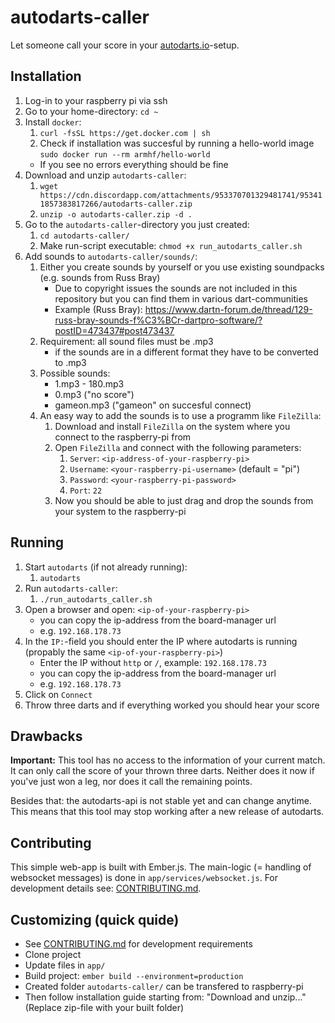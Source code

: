 # autodarts-caller

Let someone call your score in your [autodarts.io](https://github.com/autodarts/docs)-setup. 

## Installation

1. Log-in to your raspberry pi via ssh
1. Go to your home-directory: `cd ~`
1. Install `docker`:
    1. `curl -fsSL https://get.docker.com | sh`
    1. Check if installation was succesful by running a hello-world image `sudo docker run --rm armhf/hello-world`
    - If you see no errors everything should be fine
1. Download and unzip `autodarts-caller`:
    1. `wget https://cdn.discordapp.com/attachments/953370701329481741/953411857383817266/autodarts-caller.zip`
    1. `unzip -o autodarts-caller.zip -d .`
1. Go to the `autodarts-caller`-directory you just created:
    1. `cd autodarts-caller/`
    1. Make run-script executable: `chmod +x run_autodarts_caller.sh`
1. Add sounds to `autodarts-caller/sounds/`:
    1. Either you create sounds by yourself or you use existing soundpacks (e.g. sounds from Russ Bray)
        - Due to copyright issues the sounds are not included in this repository but you can find them in various dart-communities
        - Example (Russ Bray): https://www.dartn-forum.de/thread/129-russ-bray-sounds-f%C3%BCr-dartpro-software/?postID=473437#post473437
    1. Requirement: all sound files must be .mp3
        - if the sounds are in a different format they have to be converted to .mp3
    1. Possible sounds:
        - 1.mp3 - 180.mp3
        - 0.mp3 ("no score")
        - gameon.mp3 ("gameon" on succesful connect)
    1. An easy way to add the sounds is to use a programm like `FileZilla`:
        1. Download and install `FileZilla` on the system where you connect to the raspberry-pi from
        1. Open `FileZilla` and connect with the following parameters:
            1. `Server`: `<ip-address-of-your-raspberry-pi>`
            1. `Username`: `<your-raspberry-pi-username>` (default = "pi")
            1. `Password`: `<your-raspberry-pi-password>`
            1. `Port`: `22`
        1. Now you should be able to just drag and drop the sounds from your system to the raspberry-pi
## Running
1. Start `autodarts` (if not already running):
    1. `autodarts`
1. Run `autodarts-caller`:
    1. `./run_autodarts_caller.sh`
1. Open a browser and open: `<ip-of-your-raspberry-pi>`
    - you can copy the ip-address from the board-manager url
    - e.g. `192.168.178.73`
1. In the `IP:`-field you should enter the IP where autodarts is running (propably the same `<ip-of-your-raspberry-pi>`)
    - Enter the IP without `http` or `/`, example: `192.168.178.73`
    - you can copy the ip-address from the board-manager url
    - e.g. `192.168.178.73`
1. Click on `Connect`
1. Throw three darts and if everything worked you should hear your score

## Drawbacks

**Important:** This tool has no access to the information of your current match. It can only call the score of your thrown three darts. Neither does it now if you've just won a leg, nor does it call the remaining points.

Besides that: the autodarts-api is not stable yet and can change anytime. This means that this tool may stop working after a new release of autodarts.

## Contributing

This simple web-app is built with Ember.js. The main-logic (= handling of websocket messages) is done in `app/services/websocket.js`. For development details see: [CONTRIBUTING.md](CONTRIBUTING.md).

## Customizing (quick quide)

- See [CONTRIBUTING.md](CONTRIBUTING.md) for development requirements
- Clone project
- Update files in `app/`
- Build project: `ember build --environment=production`
- Created folder `autodarts-caller/` can be transfered to raspberry-pi 
- Then follow installation guide starting from: "Download and unzip..." (Replace zip-file with your built folder)
